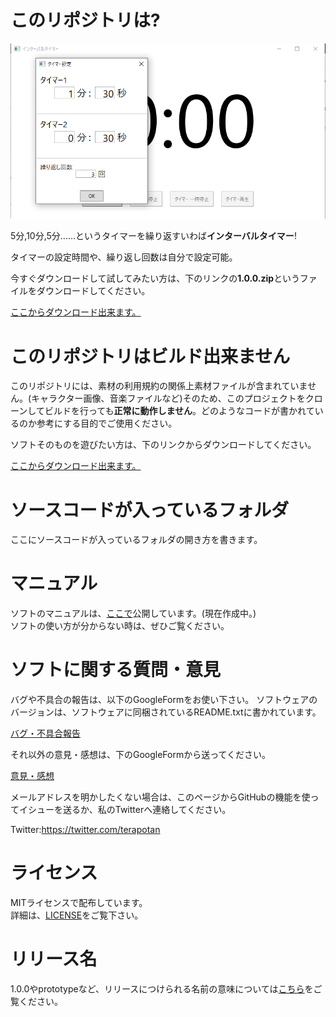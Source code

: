 # このリポジトリは?
![スクリーンショット](./GameScreenShots/prototypefinalスクショ.png)

5分,10分,5分……というタイマーを繰り返すいわば**インターバルタイマー**!  
  
タイマーの設定時間や、繰り返し回数は自分で設定可能。  

今すぐダウンロードして試してみたい方は、下のリンクの**1.0.0.zip**というファイルをダウンロードしてください。  

[ここからダウンロード出来ます。](https://drive.google.com/drive/folders/1bnAqJ6lpzsDfgwjN-WlNqnfeaOiDJ1xe?usp=sharing)

# このリポジトリはビルド出来ません
このリポジトリには、素材の利用規約の関係上素材ファイルが含まれていません。(キャラクター画像、音楽ファイルなど)そのため、このプロジェクトをクローンしてビルドを行っても**正常に動作しません**。どのようなコードが書かれているのか参考にする目的でご使用ください。  

ソフトそのものを遊びたい方は、下のリンクからダウンロードしてください。

[ここからダウンロード出来ます。](https://drive.google.com/drive/folders/1bnAqJ6lpzsDfgwjN-WlNqnfeaOiDJ1xe?usp=sharing)

# ソースコードが入っているフォルダ
ここにソースコードが入っているフォルダの開き方を書きます。  
# マニュアル
ソフトのマニュアルは、[ここで]()公開しています。(現在作成中。)  
ソフトの使い方が分からない時は、ぜひご覧ください。

# ソフトに関する質問・意見
バグや不具合の報告は、以下のGoogleFormをお使い下さい。
ソフトウェアのバージョンは、ソフトウェアに同梱されているREADME.txtに書かれています。

[バグ・不具合報告](https://forms.gle/ngCaCjegDqKVT9gc6)  

それ以外の意見・感想は、下のGoogleFormから送ってください。  

[意見・感想](https://forms.gle/HAQido7dD4eZaUkc8)  

メールアドレスを明かしたくない場合は、このページからGitHubの機能を使ってイシューを送るか、私のTwitterへ連絡してください。  

Twitter:https://twitter.com/terapotan

# ライセンス
MITライセンスで配布しています。  
詳細は、[LICENSE](./LICENSE.txt)をご覧下さい。
# リリース名
1.0.0やprototypeなど、リリースにつけられる名前の意味については[こちら](./AboutVersion.md)をご覧ください。